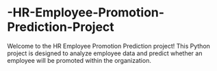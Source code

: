 # -HR-Employee-Promotion-Prediction-Project
Welcome to the HR Employee Promotion Prediction project! This Python project is designed to analyze employee data and predict whether an employee will be promoted within the organization.
